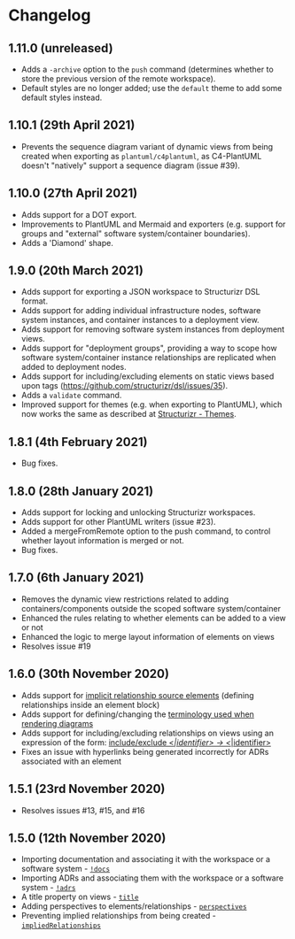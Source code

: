 # Changelog

## 1.11.0 (unreleased)

- Adds a `-archive` option to the `push` command (determines whether to store the previous version of the remote workspace).
- Default styles are no longer added; use the `default` theme to add some default styles instead.

## 1.10.1 (29th April 2021)

- Prevents the sequence diagram variant of dynamic views from being created when exporting as `plantuml/c4plantuml`, as C4-PlantUML doesn't "natively" support a sequence diagram (issue #39).

## 1.10.0 (27th April 2021)

- Adds support for a DOT export.
- Improvements to PlantUML and Mermaid and exporters (e.g. support for groups and "external" software system/container boundaries).
- Adds a 'Diamond' shape.

## 1.9.0 (20th March 2021)

- Adds support for exporting a JSON workspace to Structurizr DSL format.
- Adds support for adding individual infrastructure nodes, software system instances, and container instances to a deployment view.
- Adds support for removing software system instances from deployment views.
- Adds support for "deployment groups", providing a way to scope how software system/container instance relationships are replicated when added to deployment nodes.
- Adds support for including/excluding elements on static views based upon tags (https://github.com/structurizr/dsl/issues/35).
- Adds a `validate` command.
- Improved support for themes (e.g. when exporting to PlantUML), which now works the same as described at [Structurizr - Themes](https://structurizr.com/help/themes).

## 1.8.1 (4th February 2021)

- Bug fixes.

## 1.8.0 (28th January 2021)

- Adds support for locking and unlocking Structurizr workspaces.
- Adds support for other PlantUML writers (issue #23).
- Added a mergeFromRemote option to the push command, to control whether layout information is merged or not.
- Bug fixes.

## 1.7.0 (6th January 2021)

- Removes the dynamic view restrictions related to adding containers/components outside the scoped software system/container
- Enhanced the rules relating to whether elements can be added to a view or not
- Enhanced the logic to merge layout information of elements on views
- Resolves issue #19

## 1.6.0 (30th November 2020)

- Adds support for [implicit relationship source elements](https://github.com/structurizr/dsl/blob/master/docs/language-reference.md#relationship) (defining relationships inside an element block)
- Adds support for defining/changing the [terminology used when rendering diagrams](https://github.com/structurizr/dsl/blob/master/docs/language-reference.md#terminology)
- Adds support for including/excluding relationships on views using an expression of the form: [include/exclude <*|identifier> -> <*|identifier>](https://github.com/structurizr/dsl/blob/master/docs/language-reference.md#including-relationships)
- Fixes an issue with hyperlinks being generated incorrectly for ADRs associated with an element

## 1.5.1 (23rd November 2020)

- Resolves issues #13, #15, and #16

## 1.5.0 (12th November 2020)

- Importing documentation and associating it with the workspace or a software system - [`!docs`](https://github.com/structurizr/dsl/blob/master/docs/language-reference.md#documentation)
- Importing ADRs and associating them with the workspace or a software system - [`!adrs`](https://github.com/structurizr/dsl/blob/master/docs/language-reference.md#architecture-decision-records-adrs)
- A title property on views - [`title`](https://github.com/structurizr/dsl/blob/master/docs/language-reference.md#title)
- Adding perspectives to elements/relationships - [`perspectives`](https://github.com/structurizr/dsl/blob/master/docs/language-reference.md#perspectives)
- Preventing implied relationships from being created - [`impliedRelationships`](https://github.com/structurizr/dsl/blob/master/docs/language-reference.md#impliedrelationships)